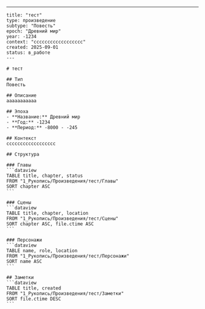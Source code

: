 ---
    title: "тест"
    type: произведение
    subtype: "Повесть"
    epoch: "Древний мир"
    year: -1234
    context: "сссссссссссссссссс"
    created: 2025-09-01
    status: в_работе
    ---
    
    # тест
    
    ## Тип
    Повесть
    
    ## Описание
    ааааааааааа
    
    ## Эпоха
    - **Название:** Древний мир
    - **Год:** -1234
    - **Период:** -8000 - -245
    
    ## Контекст
    сссссссссссссссссс
    
    ## Структура
    
    ### Главы
    ```dataview
    TABLE title, chapter, status
    FROM "1_Рукопись/Произведения/тест/Главы"
    SORT chapter ASC
    ```
    
    ### Сцены
    ```dataview
    TABLE title, chapter, location
    FROM "1_Рукопись/Произведения/тест/Сцены"
    SORT chapter ASC, file.ctime ASC
    ```
    
    ### Персонажи
    ```dataview
    TABLE name, role, location
    FROM "1_Рукопись/Произведения/тест/Персонажи"
    SORT name ASC
    ```
    
    ## Заметки
    ```dataview
    TABLE title, created
    FROM "1_Рукопись/Произведения/тест/Заметки"
    SORT file.ctime DESC
    ```
